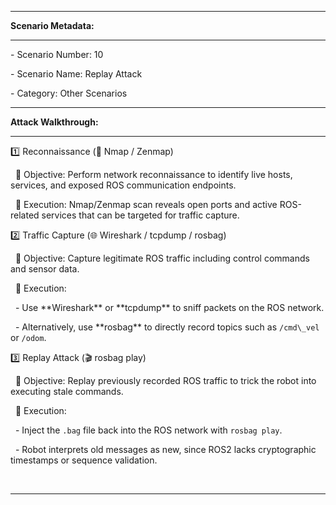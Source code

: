 -------------------------------------------------------------------------------------------------------------------------------------



**Scenario Metadata:**



-------------------------------------------------------------------------------------------------------------------------------------



\- Scenario Number: 10

\- Scenario Name: Replay Attack

\- Category: Other Scenarios



-------------------------------------------------------------------------------------------------------------------------------------



**Attack Walkthrough:**



-------------------------------------------------------------------------------------------------------------------------------------

1️⃣ Reconnaissance (🔎 Nmap / Zenmap)



&nbsp;	🎯 Objective: Perform network reconnaissance to identify live hosts, services, and exposed ROS communication endpoints.



&nbsp;	🔧 Execution: Nmap/Zenmap scan reveals open ports and active ROS-related services that can be targeted for traffic capture.







2️⃣ Traffic Capture (🌐 Wireshark / tcpdump / rosbag)



&nbsp;	🎯 Objective: Capture legitimate ROS traffic including control commands and sensor data.



&nbsp;	🔧 Execution:  

&nbsp;		- Use \*\*Wireshark\*\* or \*\*tcpdump\*\* to sniff packets on the ROS network.  

&nbsp;		- Alternatively, use \*\*rosbag\*\* to directly record topics such as `/cmd\_vel` or `/odom`.  







3️⃣ Replay Attack (🎬 rosbag play)





&nbsp;	🎯 Objective: Replay previously recorded ROS traffic to trick the robot into executing stale commands.



&nbsp;	🔧 Execution:  

&nbsp;		- Inject the `.bag` file back into the ROS network with `rosbag play`.  

&nbsp;		- Robot interprets old messages as new, since ROS2 lacks cryptographic timestamps or sequence validation.  

&nbsp;



-------------------------------------------------------------------------------------------------------------------------------------



